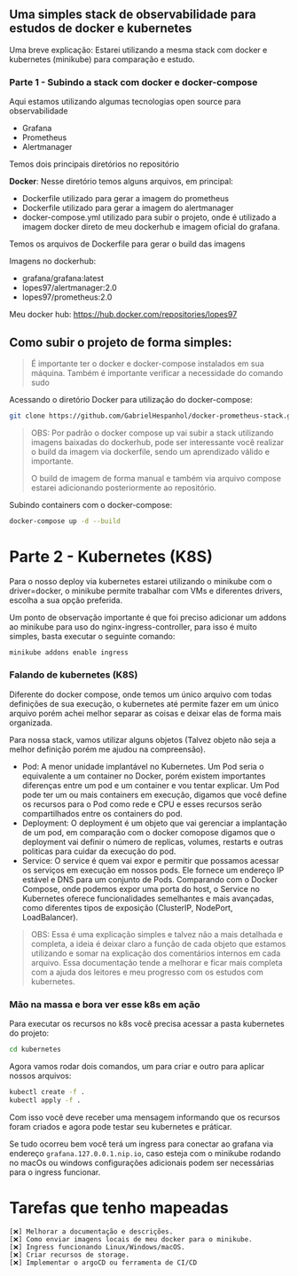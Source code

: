 ## Uma simples stack de observabilidade para estudos de docker e kubernetes

Uma breve explicação: Estarei utilizando a mesma stack com docker e kubernetes (minikube) para comparação e estudo.

### Parte 1 - Subindo a stack com docker e docker-compose

Aqui estamos utilizando algumas tecnologias open source para observabilidade

- Grafana
- Prometheus
- Alertmanager

Temos dois principais diretórios no repositório

**Docker**: Nesse diretório temos alguns arquivos, em principal:
- Dockerfile utilizado para gerar a imagem do prometheus
- Dockerfile utilizado para gerar a imagem do alertmanager
- docker-compose.yml utilizado para subir o projeto, onde é utilizado a imagem docker direto de meu dockerhub e imagem oficial do grafana.

Temos os arquivos de Dockerfile para gerar o build das imagens

Imagens no dockerhub:
- grafana/grafana:latest
- lopes97/alertmanager:2.0
- lopes97/prometheus:2.0

Meu docker hub: https://hub.docker.com/repositories/lopes97

## Como subir o projeto de forma simples:

> É importante ter o docker e docker-compose instalados em sua máquina.
> Também é importante verificar a necessidade do comando sudo

Acessando o diretório Docker para utilização do docker-compose:
```bash
git clone https://github.com/GabrielHespanhol/docker-prometheus-stack.git && cd docker-prometheus-stack/Docker
```

> OBS: Por padrão o docker compose up vai subir a stack utilizando imagens baixadas do dockerhub, pode ser interessante você realizar o build da imagem via dockerfile, sendo um aprendizado válido e importante.
> 
> O build de imagem de forma manual e também via arquivo compose estarei adicionando posteriormente ao repositório.

Subindo containers com o docker-compose:
```bash
docker-compose up -d --build
```

# Parte 2 - Kubernetes (K8S)

Para o nosso deploy via kubernetes estarei utilizando o minikube com o driver=docker, o minikube permite trabalhar com VMs e diferentes drivers, escolha a sua opção preferida.

Um ponto de observação importante é que foi preciso adicionar um addons ao minikube para uso do nginx-ingress-controller, para isso é muito simples, basta executar o seguinte comando:

```bash
minikube addons enable ingress
```

### Falando de kubernetes (K8S)

Diferente do docker compose, onde temos um único arquivo com todas definições de sua execução, o kubernetes até permite fazer em um único arquivo porém achei melhor separar as coisas e deixar elas de forma mais organizada. 

Para nossa stack, vamos utilizar alguns objetos (Talvez objeto não seja a melhor definição porém me ajudou na compreensão).

- Pod: A menor unidade implantável no Kubernetes. Um Pod seria o equivalente a um container no Docker, porém existem importantes diferenças entre um pod e um container e vou tentar explicar. Um Pod pode ter um ou mais containers em execução, digamos que você define os recursos para o Pod como rede e CPU e esses recursos serão compartilhados entre os containers do pod.
- Deployment: O deployment é um objeto que vai gerenciar a implantação de um pod, em comparação com o docker comopose digamos que o deployment vai definir o número de replicas, volumes, restarts e outras politicas para cuidar da execução do pod.
- Service: O service é quem vai expor e permitir que possamos acessar os serviços em execução em nossos pods. Ele fornece um endereço IP estável e DNS para um conjunto de Pods. Comparando com o Docker Compose, onde podemos expor uma porta do host, o Service no Kubernetes oferece funcionalidades semelhantes e mais avançadas, como diferentes tipos de exposição (ClusterIP, NodePort, LoadBalancer).

> OBS: Essa é uma explicação simples e talvez não a mais detalhada e completa, a ideia é deixar claro a função de cada objeto que estamos utilizando e somar na explicação dos comentários internos em cada arquivo.
> Essa documentação tende a melhorar e ficar mais completa com a ajuda dos leitores e meu progresso com os estudos com kubernetes.


### Mão na massa e bora ver esse k8s em ação

Para executar os recursos no k8s você precisa acessar a pasta kubernetes do projeto:

```bash
cd kubernetes
```

Agora vamos rodar dois comandos, um para criar e outro para aplicar nossos arquivos:

```bash
kubectl create -f .
kubectl apply -f .
```

Com isso você deve receber uma mensagem informando que os recursos foram criados e agora pode testar seu kubernetes e práticar. 

Se tudo ocorreu bem você terá um ingress para conectar ao grafana via endereço `grafana.127.0.0.1.nip.io`, caso esteja com o minikube rodando no macOs ou windows configurações adicionais podem ser necessárias para o ingress funcionar. 


# Tarefas que tenho mapeadas

    [❌] Melhorar a documentação e descrições.
    [❌] Como enviar imagens locais de meu docker para o minikube.
    [❌] Ingress funcionando Linux/Windows/macOS.
    [❌] Criar recursos de storage.
    [❌] Implementar o argoCD ou ferramenta de CI/CD
